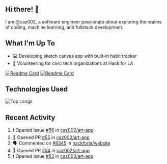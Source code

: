 ## Hi there! 👋

I am @caz002, a software engineer passionate about exploring the realms of coding, machine learning, and fullstack development. 

## What I'm Up To
- :computer: Developing sketch canvas app with built-in habit tracker
- :handshake: Volunteering for civic tech organizations at Hack for LA
  
[![Readme Card](https://github-readme-stats.vercel.app/api/pin/?username=caz002&repo=art-app)](https://github.com/caz002/art-app)
[![Readme Card](https://github-readme-stats.vercel.app/api/pin/?username=hackforla&repo=website)](https://github.com/hackforla/website)

## Technologies Used
![Top Langs](https://github-readme-stats.vercel.app/api/top-langs/?username=caz002&layout=compact)

## Recent Activity
<!--START_SECTION:activity-->
1. ❗ Opened issue [#56](https://github.com/caz002/art-app/issues/56) in [caz002/art-app](https://github.com/caz002/art-app)
2. 💪 Opened PR [#55](https://github.com/caz002/art-app/pull/55) in [caz002/art-app](https://github.com/caz002/art-app)
3. 🗣 Commented on [#8345](https://github.com/hackforla/website/pull/8345#issuecomment-3330485975) in [hackforla/website](https://github.com/hackforla/website)
4. 💪 Opened PR [#54](https://github.com/caz002/art-app/pull/54) in [caz002/art-app](https://github.com/caz002/art-app)
5. ❗ Opened issue [#53](https://github.com/caz002/art-app/issues/53) in [caz002/art-app](https://github.com/caz002/art-app)
<!--END_SECTION:activity-->

